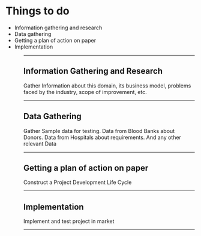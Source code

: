<h1>Things to do</h1>

<ul>
	<li>Information gathering and research</li>
	<li>Data gathering</li>
	<li>Getting a plan of action on paper</li>
	<li>Implementation</li>
<ul/>
<hr>
<h2>Information Gathering and Research</h2>
<p>Gather Information about this domain, its business model, problems faced by the industry, scope of improvement, etc.</p>
<hr>
	
<h2>Data Gathering</h2>
<p>Gather Sample data for testing.
Data from Blood Banks about Donors.
Data from Hospitals about requirements.
And any other relevant Data
</p>
<hr>
	
<h2>Getting a plan of action on paper</h2>
<p>
	Construct a Project Development Life Cycle
</p>
<hr>
	
<h2>Implementation</h2>
<p>
Implement and test project in market
</p>
<hr>
